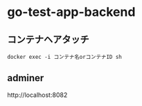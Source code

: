 # go-test-app-backend

## コンテナヘアタッチ
`docker exec -i コンテナ名orコンテナID sh` 

## adminer
http://localhost:8082